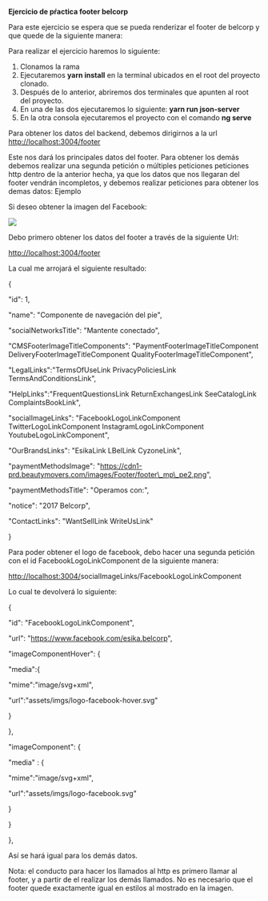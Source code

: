 **Ejercicio de pŕactica footer belcorp**

Para este ejercicio se espera que se pueda renderizar el footer de belcorp y que quede de la siguiente manera:



Para realizar el ejercicio haremos lo siguiente:

1. Clonamos la rama
2. Ejecutaremos **yarn install** en la terminal ubicados en el root del proyecto clonado.
3. Después de lo anterior, abriremos dos terminales que apunten al root del proyecto.
4. En una de las dos ejecutaremos lo siguiente: **yarn run json-server**
5. En la otra consola ejecutaremos el proyecto con el comando **ng serve**

Para obtener los datos del backend, debemos dirigirnos a la url [http://localhost:3004/footer](http://localhost:3004/footer)

Este nos dará los principales datos del footer. Para obtener los demás debemos realizar una segunda petición o múltiples peticiones peticiones http dentro de la anterior hecha, ya que los datos que nos llegaran del footer vendrán incompletos, y debemos realizar peticiones para obtener los demas datos: Ejemplo

Si deseo obtener la imagen del Facebook:

![](https://img.icons8.com/small/452/facebook.png)

Debo primero obtener los datos del footer a través de la siguiente Url:

[http://localhost:3004/footer](http://localhost:3004/footer)

La cual me arrojará el siguiente resultado:

{

&quot;id&quot;: 1,

&quot;name&quot;: &quot;Componente de navegación del pie&quot;,

&quot;socialNetworksTitle&quot;: &quot;Mantente conectado&quot;,

&quot;CMSFooterImageTitleComponents&quot;: &quot;PaymentFooterImageTitleComponent DeliveryFooterImageTitleComponent QualityFooterImageTitleComponent&quot;,

&quot;LegalLinks&quot;:&quot;TermsOfUseLink PrivacyPoliciesLink TermsAndConditionsLink&quot;,

&quot;HelpLinks&quot;:&quot;FrequentQuestionsLink ReturnExchangesLink SeeCatalogLink ComplaintsBookLink&quot;,

&quot;socialImageLinks&quot;: &quot;FacebookLogoLinkComponent TwitterLogoLinkComponent InstagramLogoLinkComponent YoutubeLogoLinkComponent&quot;,

&quot;OurBrandsLinks&quot;: &quot;EsikaLink LBelLink CyzoneLink&quot;,

&quot;paymentMethodsImage&quot;: &quot;https://cdn1-prd.beautymovers.com/images/Footer/footer\_mp\_pe2.png&quot;,

&quot;paymentMethodsTitle&quot;: &quot;Operamos con:&quot;,

&quot;notice&quot;: &quot;2017 Belcorp&quot;,

&quot;ContactLinks&quot;: &quot;WantSellLink WriteUsLink&quot;

}

Para poder obtener el logo de facebook, debo hacer una segunda petición con el id FacebookLogoLinkComponent de la siguiente manera:

[http://localhost:3004/](http://localhost:3004/footer)socialImageLinks/FacebookLogoLinkComponent

Lo cual te devolverá lo siguiente:

{

&quot;id&quot;: &quot;FacebookLogoLinkComponent&quot;,

&quot;url&quot;: &quot;https://www.facebook.com/esika.belcorp&quot;,

&quot;imageComponentHover&quot;: {

&quot;media&quot;:{

&quot;mime&quot;:&quot;image/svg+xml&quot;,

&quot;url&quot;:&quot;assets/imgs/logo-facebook-hover.svg&quot;

}

},

&quot;imageComponent&quot;: {

&quot;media&quot; : {

&quot;mime&quot;:&quot;image/svg+xml&quot;,

&quot;url&quot;:&quot;assets/imgs/logo-facebook.svg&quot;

}

}

},

Así se hará igual para los demás datos.

Nota: el conducto para hacer los llamados al http es primero llamar al footer, y a partir de el realizar los demás llamados. No es necesario que el footer quede exactamente igual en estilos al mostrado en la imagen.